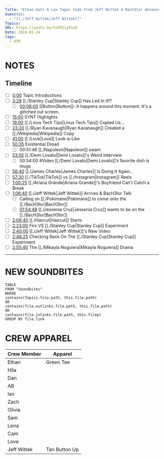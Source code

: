 ```yaml
---
Title: "Ethan Gets A Low Taper Fade From Jeff Wittek & Bach3lor Announcement - Off The Rails #101"
Guest(s):
  - "[[./Jeff Wittek|Jeff Wittek]]"
Topics: 
URL: https://youtu.be/hshRIiyFSu0
Date: 2024-01-24
tags:
  - OTR
---
```

# NOTES

## Timeline
- [ ] [0:00](https://www.youtube.com/watch?v=hshRIiyFSu0&t=0s) Topic Introductions 
- [ ] [3:29](https://www.youtube.com/watch?v=hshRIiyFSu0&t=209s) [[./Stanley Cup|Stanley Cup]] Has Led In It!? 
	- [ ] [00:08:00](https://youtu.be/hshRIiyFSu0?t=487) [[Button|Button]]- It happens around this moment. It's a glitched out screen.
- [ ] [15:00](https://www.youtube.com/watch?v=hshRIiyFSu0&t=900s) SYNT Highlights 
- [ ] [19:00](https://www.youtube.com/watch?v=hshRIiyFSu0&t=1140s) [[./Linus Tech Tips|Linus Tech Tips]] Copied Us... 
- [ ] [23:20](https://www.youtube.com/watch?v=hshRIiyFSu0&t=1400s) [[./Ryan Kavanaugh|Ryan Kavanaugh]] Created a [[./Wikipedia|Wikipedia]] Copy 
- [ ] [41:00](https://www.youtube.com/watch?v=hshRIiyFSu0&t=2460s) [[./Love|Love]] Look-a-Like 
- [ ] [50:35](https://www.youtube.com/watch?v=hshRIiyFSu0&t=3035s) Existential Dread
	- [ ] 00:51:46 [[./Napoleon|Napoleon]] swam
- [ ] [53:55](https://www.youtube.com/watch?v=hshRIiyFSu0&t=3235s) [[./Demi Lovato|Demi Lovato]]'s Weird Interview 
	- [ ] 00:54:00 #Video [[./Demi Lovato|Demi Lovato]]‘s favorite dish is mugs
- [ ] [56:40](https://www.youtube.com/watch?v=hshRIiyFSu0&t=3400s) [[./James Charles|James Charles]] Is Doing It Again... 
- [ ] [57:30](https://www.youtube.com/watch?v=hshRIiyFSu0&t=3450s) [[./TikTok|TikTok]] vs [[./Instagram|Instagram]] Reels 
- [ ] [1:00:25](https://www.youtube.com/watch?v=hshRIiyFSu0&t=3625s) [[./Ariana Grande|Ariana Grande]]'s Boyfriend Can't Catch a Break 
- [ ] [1:06:40](https://www.youtube.com/watch?v=hshRIiyFSu0&t=4000s) [[./Jeff Wittek|Jeff Wittek]] Arrives & BacH3lor Talk 
	- [ ] Calling on [[./Pokimane|Pokimane]] to come onto the [[./BacH3lor|BacH3lor]]
	- [ ] [01:54:48](https://youtu.be/hshRIiyFSu0?t=6888) [[./Jessenia Cruz|Jessenia Cruz]] wants to be on the [[./BacH3lor|BacH3lor]]
- [ ] [2:06:40](https://www.youtube.com/watch?v=hshRIiyFSu0&t=7600s) [[./Haircut|Haircut]] Starts 
- [ ] [2:23:00](https://www.youtube.com/watch?v=hshRIiyFSu0&t=8580s) Fire VS [[./Stanley Cup|Stanley Cup]] Experiment 
- [ ] [2:40:00](https://www.youtube.com/watch?v=hshRIiyFSu0&t=9600s) [[./Jeff Wittek|Jeff Wittek]]'s New Video 
- [ ] [2:46:25](https://www.youtube.com/watch?v=hshRIiyFSu0&t=9985s) Checking Back On The [[./Stanley Cup|Stanley Cup]] Experiment 
- [ ] [2:55:40](https://www.youtube.com/watch?v=hshRIiyFSu0&t=10540s) The [[./Mikayla Noguiera|Mikayla Noguiera]] Drama

___
# NEW SOUNDBITES
``` dataview
TABLE
FROM "Soundbites"
WHERE 
contains(Topics.file.path, this.file.path) 
OR 
contains(file.outlinks.file.path, this.file.path)
OR
contains(file.inlinks.file.path, this.filep)
GROUP BY file.link
```


# CREW APPAREL
| Crew Member | Apparel |
| ----------- | ------- |
| Ethan       | Green Tee        |
| Hila        |         |
| Dan         |         |
| AB          |         |
| Ian         |         |
| Zach        |         |
| Olivia      |         |
| Sam         |         |
| Lena        |         |
| Cam         |         |
| Love        |         |
| Jeff Wittek       | Tan Button Up        |
